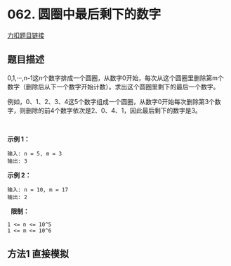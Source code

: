 <p id="圆圈中最后剩下的数字"></p>

# 062. 圆圈中最后剩下的数字  

[力扣题目链接](https://leetcode-cn.com/problems/yuan-quan-zhong-zui-hou-sheng-xia-de-shu-zi-lcof/)     
   

## 题目描述  

0,1,···,n-1这n个数字排成一个圆圈，从数字0开始，每次从这个圆圈里删除第m个数字（删除后从下一个数字开始计数）。求出这个圆圈里剩下的最后一个数字。

例如，0、1、2、3、4这5个数字组成一个圆圈，从数字0开始每次删除第3个数字，则删除的前4个数字依次是2、0、4、1，因此最后剩下的数字是3。

 

**示例 1：**

    输入: n = 5, m = 3
    输出: 3

**示例 2：**

    输入: n = 10, m = 17
    输出: 2
 
**限制：**

    1 <= n <= 10^5
    1 <= m <= 10^6



## 方法1 直接模拟  

